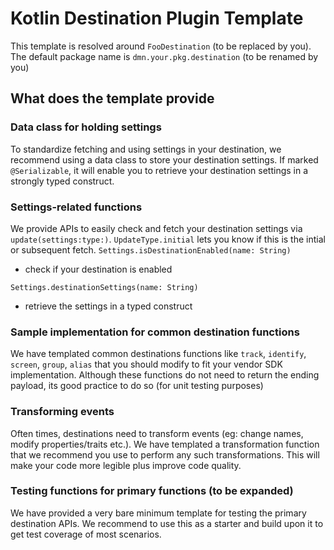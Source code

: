 # Kotlin Destination Plugin Template
This template is resolved around `FooDestination` (to be replaced by you). 
The default package name is `dmn.your.pkg.destination` (to be renamed by you)

## What does the template provide
### Data class for holding settings
To standardize fetching and using settings in your destination, we recommend using a data class to store your destination settings. If marked `@Serializable`, it will enable you to retrieve your destination settings in a strongly typed construct.

### Settings-related functions
We provide APIs to easily check and fetch your destination settings via `update(settings:type:)`. `UpdateType.initial` lets you know if this is the intial or subsequent fetch.
`Settings.isDestinationEnabled(name: String)`
- check if your destination is enabled

`Settings.destinationSettings(name: String)`
- retrieve the settings in a typed construct

### Sample implementation for common destination functions
We have templated common destinations functions like `track`, `identify`, `screen`, `group`, `alias` that you should modify to fit your vendor SDK implementation. Although these functions do not need to return the ending payload, its good practice to do so (for unit testing purposes)

### Transforming events
Often times, destinations need to transform events (eg: change names, modify properties/traits etc.). We have templated a transformation function that we recommend you use to perform any such transformations. This will make your code more legible plus improve code quality.

### Testing functions for primary functions (to be expanded)
We have provided a very bare minimum template for testing the primary destination APIs. We recommend to use this as a starter and build upon it to get test coverage of most scenarios.
